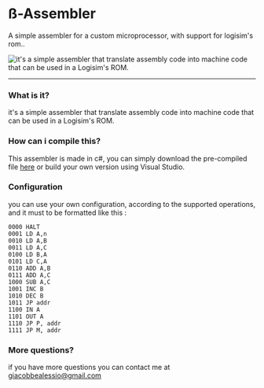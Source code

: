 **ß-Assembler**
===================


A simple assembler for a custom microprocessor, with support for logisim's rom..





![it's a simple assembler that translate assembly code into machine code that can be used in a Logisim's ROM.](https://lh3.googleusercontent.com/-owNW8ChFVCc/WKSpS0jC7qI/AAAAAAAAACQ/Q1Xd-24Xj5EajLfJBN1Xa43HI1wEqDTagCLcB/s0/1502.PNG "screenshot.PNG")

----------

### What is it?

it's a simple assembler that translate assembly code into machine code that can be used in a Logisim's ROM.

### How can i compile this?
This assembler is made in c#, you can simply download the pre-compiled file [here](https://github.com/AlessioGiacobbe/GPLMicroProcessor-Assembler/blob/master/GPL2015%20Assembler/compiled/GPL2015_Assembler.exe) or build your own version using Visual Studio.

### Configuration
you can use your own configuration, according to the supported operations, and it must to be formatted like this :
```
0000 HALT
0001 LD A,n
0010 LD A,B
0011 LD A,C
0100 LD B,A
0101 LD C,A
0110 ADD A,B
0111 ADD A,C
1000 SUB A,C
1001 INC B
1010 DEC B
1011 JP addr
1100 IN A
1101 OUT A
1110 JP P, addr
1111 JP M, addr
```

### More questions?
if you have more questions you can contact me at giacobbealessio@gmail.com


